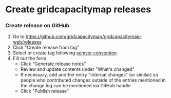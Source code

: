 # Create gridcapacitymap releases

### Create release on GitHub

1. Go to https://github.com/gridcapacitymap/gridcapacitymap-web/releases
2. Click "Create release from tag"
3. Select or create tag following [semver convention](https://semver.org/)
4. Fill out the form
   - Click "Generate release notes"
   - Review and update contents under "What's changed"
   - If necessary, add another entry "Internal changes" (or similar) so people who contributed changes outside of the
     entries mentioned in the change log can be mentioned via GitHub handle.
   - Click "Publish release"
